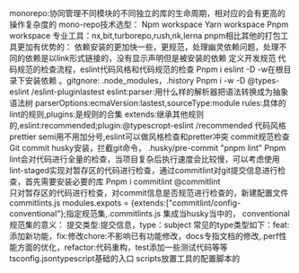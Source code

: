 monorepo:协同管理不同模块的不同独立的库的生命周期，相对应的会有更高的操作复杂度的
mono-repo技术选型：
Npm workspace
Yarn workspace
Pnpm workspace
专业工具：nx,bit,turborepo,rush,nk,lerna
pnpm相比其他的打包工具更加有优势的：
依赖安装的更加快一些，更规范，处理幽灵依赖问题，处理不同的依赖是以link形式链接的，没有显示声明但是被安装的依赖
定义开发规范
代码规范的检查流程，eslint代码风格和代码规范的检查
Pnpm i eslint -D -w在根目录下安装依赖
。gitgnore: .node_modules，.history
Pnpm i -w -D @types-eslint /eslint-pluginlastest 
eslint:parser:用什么样的解析器把语法转换成为抽象语法树
parserOptions:ecmaVersion:lastest,sourceType:module
rules:具体的lint的规则,plugins:是规则的合集
extends:继承其他规则的,eslint:recommended;plugin:@typescropt-eslint /recommended 
代码风格prettier
semi用不用加分号,eslint可以做风格检查和pretter冲突
commit规范检查
Git commit husky安装，拦截git命令，
.husky/pre-commit "pnpm lint"
Pnpm lint会对代码进行全量的检查，当项目复杂后执行速度会比较慢，可以考虑使用lint-staged实现对暂存区的代码进行检查，通过commitlint对git提交信息进行检查，首先需要安装必要的库
Pnpm i commitlint @commitlint  
只对暂存区的代码进行检查，对commit信息是否规范进行检查的，新建配置文件commitlints.js
modules.expots = {extends:["commitlint/config-conventional"};指定规范集,.commitlints.js
集成当husky当中的，
conventional规范集的意义：
提交类型:提交信息，type：subject 
常见的type类型如下：feat:添加新功能，fix:修改chore:不影响已有功能修改，docs专指文档的修改,.perf性能方面的优化，refactor:代码重构，test添加一些测试代码等等
tsconfig.jsontypescript基础的入口
scripts放置工具的配置脚本的
